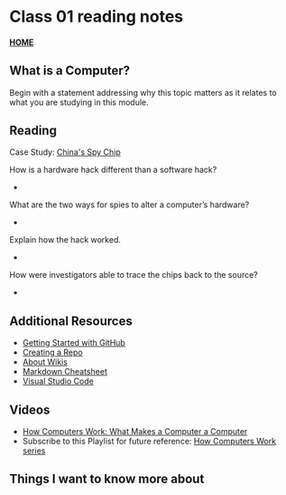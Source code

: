 # Class 01 reading notes

#### [HOME](https://cesarderio.github.io/reading-notes/)

## What is a Computer?

Begin with a statement addressing why this topic matters as it relates to what you are studying in this module.

## Reading

Case Study: [China's Spy Chip](https://www.bloomberg.com/news/features/2018-10-04/the-big-hack-how-china-used-a-tiny-chip-to-infiltrate-america-s-top-companies)

How is a hardware hack different than a software hack?

*

What are the two ways for spies to alter a computer’s hardware?

*

Explain how the hack worked.

*

How were investigators able to trace the chips back to the source?

*

## Additional Resources

* [Getting Started with GitHub](https://docs.github.com/en/free-pro-team@latest/github/getting-started-with-github)
* [Creating a Repo](https://docs.github.com/en/get-started/quickstart/create-a-repo)
* [About Wikis](https://docs.github.com/en/communities/documenting-your-project-with-wikis/about-wikis)
* [Markdown Cheatsheet](https://www.markdownguide.org/cheat-sheet/)
* [Visual Studio Code](https://code.visualstudio.com/)

## Videos

* [How Computers Work: What Makes a Computer a Computer](https://www.youtube.com/watch?v=mCq8-xTH7jA&list=PLzdnOPI1iJNcsRwJhvksEo1tJqjIqWbN-&index=3&)
* Subscribe to this Playlist for future reference: [How Computers Work series](https://www.youtube.com/playlist?list=PLzdnOPI1iJNcsRwJhvksEo1tJqjIqWbN-)


## Things I want to know more about

